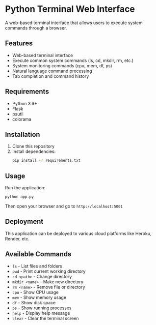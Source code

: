# Python Terminal Web Interface

A web-based terminal interface that allows users to execute system commands through a browser.

## Features

- Web-based terminal interface
- Execute common system commands (ls, cd, mkdir, rm, etc.)
- System monitoring commands (cpu, mem, df, ps)
- Natural language command processing
- Tab completion and command history

## Requirements

- Python 3.6+
- Flask
- psutil
- colorama

## Installation

1. Clone this repository
2. Install dependencies:
   ```bash
   pip install -r requirements.txt
   ```

## Usage

Run the application:
```bash
python app.py
```

Then open your browser and go to `http://localhost:5001`

## Deployment

This application can be deployed to various cloud platforms like Heroku, Render, etc.

## Available Commands

- `ls` - List files and folders
- `pwd` - Print current working directory
- `cd <path>` - Change directory
- `mkdir <name>` - Make new directory
- `rm <name>` - Remove file or directory
- `cpu` - Show CPU usage
- `mem` - Show memory usage
- `df` - Show disk space
- `ps` - Show running processes
- `help` - Display help message
- `clear` - Clear the terminal screen
